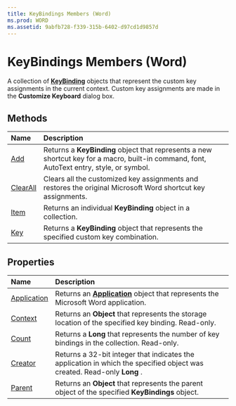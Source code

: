 ```yaml
---
title: KeyBindings Members (Word)
ms.prod: WORD
ms.assetid: 9abfb728-f339-315b-6402-d97cd1d9857d
---
```



# KeyBindings Members (Word)
A collection of  **[KeyBinding](keybinding-object-word.md)** objects that represent the custom key assignments in the current context. Custom key assignments are made in the **Customize Keyboard** dialog box.

## Methods



|**Name**|**Description**|
|:-----|:-----|
|[Add](keybindings-add-method-word.md)|Returns a  **KeyBinding** object that represents a new shortcut key for a macro, built-in command, font, AutoText entry, style, or symbol.|
|[ClearAll](keybindings-clearall-method-word.md)|Clears all the customized key assignments and restores the original Microsoft Word shortcut key assignments.|
|[Item](keybindings-item-method-word.md)|Returns an individual  **KeyBinding** object in a collection.|
|[Key](keybindings-key-method-word.md)|Returns a  **KeyBinding** object that represents the specified custom key combination.|

## Properties



|**Name**|**Description**|
|:-----|:-----|
|[Application](keybindings-application-property-word.md)|Returns an  **[Application](application-object-word.md)** object that represents the Microsoft Word application.|
|[Context](keybindings-context-property-word.md)|Returns an  **Object** that represents the storage location of the specified key binding. Read-only.|
|[Count](keybindings-count-property-word.md)|Returns a  **Long** that represents the number of key bindings in the collection. Read-only.|
|[Creator](keybindings-creator-property-word.md)|Returns a 32-bit integer that indicates the application in which the specified object was created. Read-only  **Long** .|
|[Parent](keybindings-parent-property-word.md)|Returns an  **Object** that represents the parent object of the specified **KeyBindings** object.|

